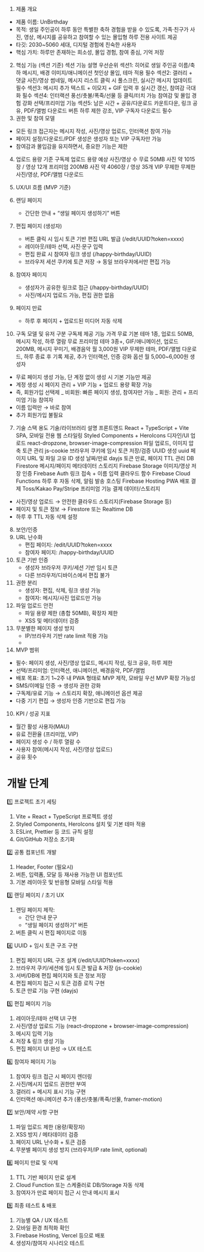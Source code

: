 1. 제품 개요

- 제품 이름: UnBirthday
- 목적: 생일 주인공이 하루 동안 특별한 축하 경험을 받을 수 있도록, 가족·친구가 사진, 영상, 메시지를 공유하고 참여할 수 있는 몰입형 하루 전용 사이트 제공
- 타깃: 2030~5060 세대, 디지털 경험에 친숙한 사용자
- 핵심 가치: 하루만 존재하는 희소성, 몰입 경험, 참여 중심, 기억 저장

2. 핵심 기능 (섹션 기준)
   섹션 기능 설명 우선순위
   섹션1: 히어로 생일 주인공 이름/축하 메시지, 배경 이미지/애니메이션 첫인상 몰입, 테마 적용 필수
   섹션2: 갤러리 + 댓글 사진/영상 썸네일, 메시지 리스트 클릭 시 풀스크린, 실시간 메시지 업데이트 필수
   섹션3: 메시지 추가 텍스트 + 이모지 + GIF 입력 후 실시간 갱신, 참여감 극대화 필수
   섹션4: 인터랙션 풍선/촛불/폭죽/선물 등 클릭/터치 가능 참여감 및 몰입 경험 강화 선택/프리미엄 기능
   섹션5: 남은 시간 + 공유/다운로드 카운트다운, 링크 공유, PDF/앨범 다운로드 버튼 하루 제한 강조, VIP 구독자 다운로드 필수
3. 권한 및 참여 모델

- 모든 링크 접근자는 메시지 작성, 사진/영상 업로드, 인터랙션 참여 가능
- 페이지 설정/다운로드/PDF 생성은 생성자 또는 VIP 구독자만 가능
- 참여감과 몰입감을 유지하면서, 중요한 기능은 제한

4.  업로드 용량 기준
    구독제 업로드 용량 예상 사진/영상 수
    무료 50MB 사진 약 1015장 / 영상 12개
    프리미엄 200MB 사진 약 4060장 / 영상 35개
    VIP 무제한 무제한 사진/영상, PDF/앨범 다운로드
5.  UX/UI 흐름 (MVP 기준)
6.  랜딩 페이지
    - 간단한 안내 + “생일 페이지 생성하기” 버튼
7.  편집 페이지 (생성자)
    - 버튼 클릭 시 임시 토큰 기반 편집 URL 발급 (/edit/UUID?token=xxxx)
    - 레이아웃/테마 선택, 사진·문구 입력
    - 편집 완료 시 참여자 링크 생성 (/happy-birthday/UUID)
    - 브라우저 세션 쿠키에 토큰 저장 → 동일 브라우저에서만 편집 가능
8.  참여자 페이지
    - 생성자가 공유한 링크로 접근 (/happy-birthday/UUID)
    - 사진/메시지 업로드 가능, 편집 권한 없음
9.  페이지 만료

    - 하루 후 페이지 + 업로드된 미디어 자동 삭제

10. 구독 모델 및 유저 구분
    구독제 제공 기능 가격
    무료 기본 테마 1종, 업로드 50MB, 메시지 작성, 하루 열람 무료
    프리미엄 테마 3종+, GIF/애니메이션, 업로드 200MB, 메시지 꾸미기, 배경음악 월 3,000원
    VIP 무제한 테마, PDF/앨범 다운로드, 하루 종료 후 기록 제공, 추가 인터랙션, 인증 강화 옵션 월 5,000~6,000원
    생성자

- 무료 페이지 생성 가능, 단 계정 없이 생성 시 기본 기능만 제공
- 계정 생성 시 페이지 관리 + VIP 기능 + 업로드 용량 확장 가능
- 즉, 회원가입 선택제
  _ 비회원: 빠른 페이지 생성, 참여자만 가능
  _ 회원: 관리 + 프리미엄 기능
  참여자
- 이름 입력만 → 바로 참여
- 추가 회원가입 불필요

7.  기술 스택
    용도 기술/라이브러리 설명
    프론트엔드 React + TypeScript + Vite SPA, 모바일 전용 웹
    스타일링 Styled Components + HeroIcons 디자인/UI
    업로드 react-dropzone, browser-image-compression 파일 업로드, 이미지 압축
    토큰 관리 js-cookie 브라우저 쿠키에 임시 토큰 저장/검증
    UUID 생성 uuid 페이지 URL 및 파일 고유 ID 생성
    날짜/만료 dayjs 토큰 만료, 페이지 TTL 관리
    DB Firestore 메시지/페이지 메타데이터
    스토리지 Firebase Storage 이미지/영상 저장
    인증 Firebase Auth 링크 접속 + 이름 입력
    클라우드 함수 Firebase Cloud Functions 하루 후 자동 삭제, 알림 발송
    호스팅 Firebase Hosting PWA 배포
    결제 Toss/Kakao Pay/Stripe 프리미엄 기능 결제
    데이터/스토리지

- 사진/영상 업로드 → 안전한 클라우드 스토리지(Firebase Storage 등)
- 페이지 및 토큰 정보 → Firestore 또는 Realtime DB
- 하루 후 TTL 자동 삭제 설정

8. 보안/인증
1. URL 난수화
   - 편집 페이지: /edit/UUID?token=xxxx
   - 참여자 페이지: /happy-birthday/UUID
1. 토큰 기반 인증
   - 생성자 브라우저 쿠키/세션 기반 임시 토큰
   - 다른 브라우저/디바이스에서 편집 불가
1. 권한 분리
   - 생성자: 편집, 삭제, 링크 생성 가능
   - 참여자: 메시지/사진 업로드만 가능
1. 파일 업로드 안전
   - 파일 용량 제한 (총합 50MB), 확장자 제한
   - XSS 및 메타데이터 검증
1. 무분별한 페이지 생성 방지
   - IP/브라우저 기반 rate limit 적용 가능
   -
1. MVP 범위

- 필수: 페이지 생성, 사진/영상 업로드, 메시지 작성, 링크 공유, 하루 제한
- 선택/프리미엄: 인터랙션, 애니메이션, 배경음악, PDF/앨범
- 배포 목표: 초기 1~2주 내 PWA 형태로 MVP 제작, 모바일 우선
  MVP 확장 가능성
- SMS/이메일 인증 → 생성자 권한 강화
- 구독제/유료 기능 → 스토리지 확장, 애니메이션 옵션 제공
- 다중 기기 편집 → 생성자 인증 기반으로 편집 가능

10. KPI / 성공 지표

- 월간 활성 사용자(MAU)
- 유료 전환율 (프리미엄, VIP)
- 페이지 생성 수 / 하루 열람 수
- 사용자 참여(메시지 작성, 사진/영상 업로드)
- 공유 횟수

# 개발 단계

1️⃣ 프로젝트 초기 세팅

1. Vite + React + TypeScript 프로젝트 생성
2. Styled Components, HeroIcons 설치 및 기본 테마 적용
3. ESLint, Prettier 등 코드 규칙 설정
4. Git/GitHub 저장소 초기화

2️⃣ 공통 컴포넌트 개발

1. Header, Footer (필요시)
2. 버튼, 입력폼, 모달 등 재사용 가능한 UI 컴포넌트
3. 기본 레이아웃 및 반응형 모바일 스타일 적용

3️⃣ 랜딩 페이지 / 초기 UX

1. 랜딩 페이지 제작:
   - 간단 안내 문구
   - “생일 페이지 생성하기” 버튼
2. 버튼 클릭 시 편집 페이지로 이동

4️⃣ UUID + 임시 토큰 구조 구현

1. 편집 페이지 URL 구조 설계 (/edit/UUID?token=xxxx)
2. 브라우저 쿠키/세션에 임시 토큰 발급 & 저장 (js-cookie)
3. 서버/DB에 편집 페이지와 토큰 정보 저장
4. 편집 페이지 접근 시 토큰 검증 로직 구현
5. 토큰 만료 기능 구현 (dayjs)

5️⃣ 편집 페이지 기능

1. 레이아웃/테마 선택 UI 구현
2. 사진/영상 업로드 기능 (react-dropzone + browser-image-compression)
3. 메시지 입력 기능
4. 저장 & 링크 생성 기능
5. 편집 페이지 UI 완성 → UX 테스트

6️⃣ 참여자 페이지 기능

1. 참여자 링크 접근 시 페이지 렌더링
2. 사진/메시지 업로드 권한만 부여
3. 갤러리 + 메시지 표시 기능 구현
4. 인터랙션 애니메이션 추가 (풍선/촛불/폭죽/선물, framer-motion)

7️⃣ 보안/제약 사항 구현

1. 파일 업로드 제한 (용량/확장자)
2. XSS 방지 / 메타데이터 검증
3. 페이지 URL 난수화 + 토큰 검증
4. 무분별 페이지 생성 방지 (브라우저/IP rate limit, optional)

8️⃣ 페이지 만료 및 삭제

1. TTL 기반 페이지 만료 설계
2. Cloud Function 또는 스케줄러로 DB/Storage 자동 삭제
3. 참여자가 만료 페이지 접근 시 안내 메시지 표시

9️⃣ 최종 테스트 & 배포

1. 기능별 QA / UX 테스트
2. 모바일 환경 최적화 확인
3. Firebase Hosting, Vercel 등으로 배포
4. 생성자/참여자 시나리오 테스트
